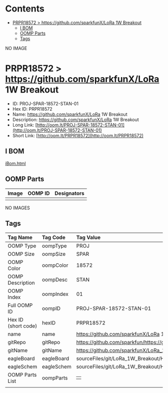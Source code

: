



Contents
========

* [PRPR18572 > https://github.com/sparkfunX/LoRa 1W Breakout](#prpr18572--httpsgithubcomsparkfunxlora-1w-breakout)
	* [I BOM](#i-bom)
	* [OOMP Parts](#oomp-parts)
	* [Tags](#tags)
  
NO IMAGE  
# PRPR18572 > https://github.com/sparkfunX/LoRa 1W Breakout

- ID: PROJ-SPAR-18572-STAN-01
- Hex ID: PRPR18572
- Name: https://github.com/sparkfunX/LoRa 1W Breakout
- Description: https://github.com/sparkfunX/LoRa 1W Breakout
- Long Link: [http://oom.lt/PROJ-SPAR-18572-STAN-01](http://oom.lt/PROJ-SPAR-18572-STAN-01)
- Short Link: [http://oom.lt/PRPR18572](http://oom.lt/PRPR18572)

## I BOM
  
[iBom.html](https://htmlpreview.github.io/?https://github.com/oomlout/oomlout_OOMP_projects/blob/main/PROJ/SPAR/18572/STAN/01ibom.html)
## OOMP Parts
  

|Image|OOMP ID|Designators|
| :--- | :--- | :--- |
||||
  
NO IMAGES  
## Tags
  

|Tag Name|Tag Code|Tag Value|
| :--- | :--- | :--- |
|OOMP Type|oompType|PROJ|
|OOMP Size|oompSize|SPAR|
|OOMP Color|oompColor|18572|
|OOMP Description|oompDesc|STAN|
|OOMP Index|oompIndex|01|
|Full OOMP ID|oompID|PROJ-SPAR-18572-STAN-01|
|Hex ID (short code)|hexID|PRPR18572|
|name|name|https://github.com/sparkfunX/LoRa 1W Breakout|
|gitRepo|gitRepo|https://github.com/sparkfun/https://github.com/sparkfunX/LoRa_1W_Breakout|
|gitName|gitName|https://github.com/sparkfunX/LoRa_1W_Breakout|
|eagleBoard|eagleBoard|sourceFiles/git/LoRa_1W_Breakout/Hardware/LoRa_1W_Breakout.brd|
|eagleSchem|eagleSchem|sourceFiles/git/LoRa_1W_Breakout/Hardware/LoRa_1W_Breakout.sch|
|OOMP Parts List|oompParts|<table><tr><td></td></tr></table>|
||||
